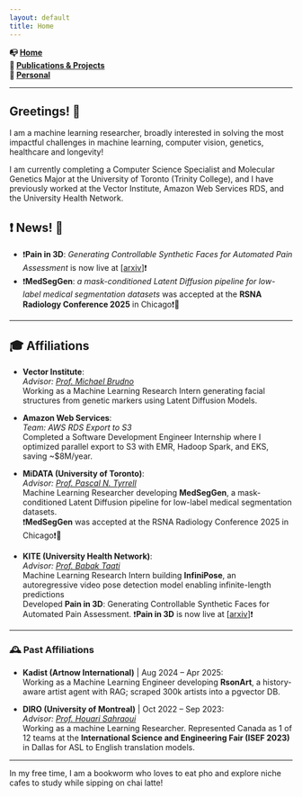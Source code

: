 ```yaml
---
layout: default
title: Home
---
```



 **📭 [Home](/index)**  
 **🤖 [Publications & Projects](/projects)**  
 **🐼 [Personal](/personal)**  

---
## **Greetings! 👾** 

I am a machine learning researcher, broadly interested in solving the most impactful challenges in machine learning, computer vision, genetics, healthcare and longevity! 

I am currently completing a Computer Science Specialist and Molecular Genetics Major at the University of Toronto (Trinity College), and I have previously worked at the Vector Institute, Amazon Web Services RDS, and the University Health Network.

## <span id="news">❗ News! 📝</span>
-  ❗**Pain in 3D**: *Generating Controllable Synthetic Faces for Automated Pain Assessment* is now live at [[arxiv](https://arxiv.org/abs/2509.16727)]❗  
-  ❗**MedSegGen**: *a mask-conditioned Latent Diffusion pipeline for low-label medical segmentation datasets* was accepted at the **RSNA Radiology Conference 2025** in Chicago❗🥳  


---
## <span id="affiliations">🎓 Affiliations</span>

- **Vector Institute**:  
  *Advisor: [Prof. Michael Brudno](https://vectorinstitute.ai/team/michael-brudno/)*  
  Working as a Machine Learning Research Intern generating facial structures from genetic markers using Latent Diffusion Models.  

- **Amazon Web Services**:  
  *Team:  AWS RDS Export to S3*  
  Completed a Software Development Engineer Internship where I optimized parallel export to S3 with EMR, Hadoop Spark, and EKS, saving ~$8M/year.  

- **MiDATA (University of Toronto)**:  
  *Advisor: [Prof. Pascal N. Tyrrell](https://www.tyrrell4innovation.ca/)*  
  Machine Learning Researcher developing **MedSegGen**, a mask-conditioned Latent Diffusion pipeline for low-label medical segmentation datasets.  
  ❗**MedSegGen** was accepted at the RSNA Radiology Conference 2025 in Chicago❗🥳  

- **KITE (University Health Network)**:  
  *Advisor: [Prof. Babak Taati](https://vectorinstitute.ai/team/babak-taati/)*  
  Machine Learning Research Intern building **InfiniPose**, an autoregressive video pose detection model enabling infinite-length predictions  
  Developed **Pain in 3D**: Generating Controllable Synthetic Faces for Automated Pain Assessment.
  ❗**Pain in 3D** is now live at [[arxiv](https://arxiv.org/abs/2509.16727)]❗  

---
### 🕰️ Past Affiliations

- **Kadist (Artnow International)** | Aug 2024 – Apr 2025:  
  Working as a Machine Learning Engineer developing **RsonArt**, a history-aware artist agent with RAG; scraped 300k artists into a pgvector DB.

- **DIRO (University of Montreal)** | Oct 2022 – Sep 2023:  
  *Advisor: [Prof. Houari Sahraoui](https://www.iro.umontreal.ca/~sahraouh/index_eng.html)*  
  Working as a machine Learning Researcher. Represented Canada as 1 of 12 teams at the **International Science and Engineering Fair (ISEF 2023)** in Dallas for ASL to English translation models.  

---
In my free time, I am a bookworm who loves to eat pho and explore niche cafes to study while sipping on chai latte!
